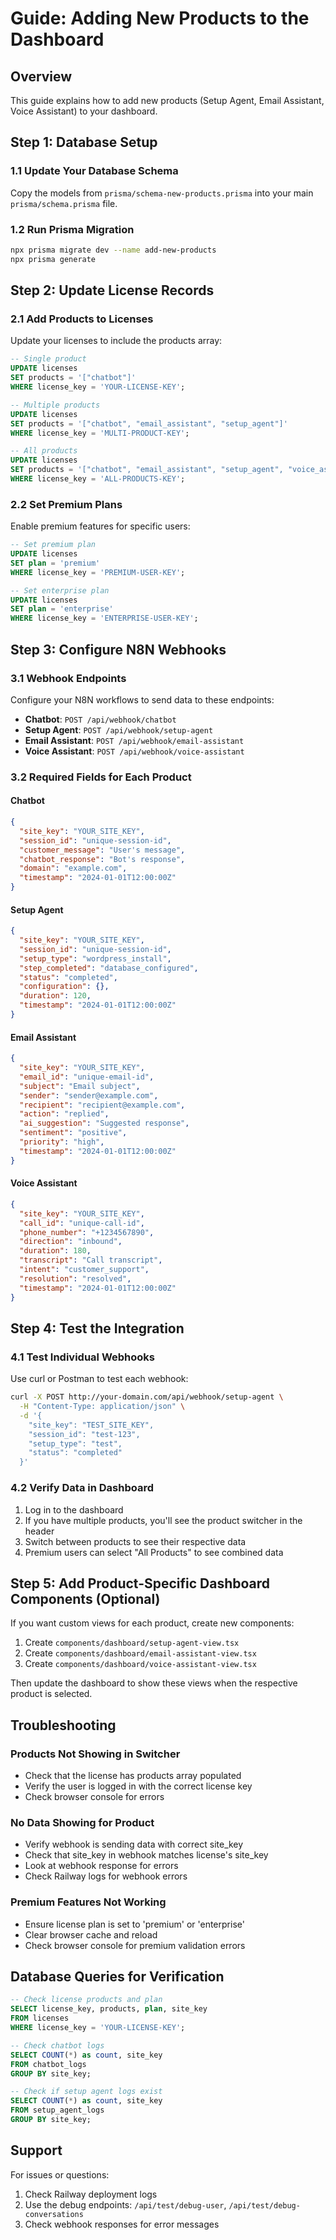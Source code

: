 # Guide: Adding New Products to the Dashboard

## Overview
This guide explains how to add new products (Setup Agent, Email Assistant, Voice Assistant) to your dashboard.

## Step 1: Database Setup

### 1.1 Update Your Database Schema
Copy the models from `prisma/schema-new-products.prisma` into your main `prisma/schema.prisma` file.

### 1.2 Run Prisma Migration
```bash
npx prisma migrate dev --name add-new-products
npx prisma generate
```

## Step 2: Update License Records

### 2.1 Add Products to Licenses
Update your licenses to include the products array:

```sql
-- Single product
UPDATE licenses 
SET products = '["chatbot"]' 
WHERE license_key = 'YOUR-LICENSE-KEY';

-- Multiple products
UPDATE licenses 
SET products = '["chatbot", "email_assistant", "setup_agent"]' 
WHERE license_key = 'MULTI-PRODUCT-KEY';

-- All products
UPDATE licenses 
SET products = '["chatbot", "email_assistant", "setup_agent", "voice_assistant"]' 
WHERE license_key = 'ALL-PRODUCTS-KEY';
```

### 2.2 Set Premium Plans
Enable premium features for specific users:

```sql
-- Set premium plan
UPDATE licenses 
SET plan = 'premium' 
WHERE license_key = 'PREMIUM-USER-KEY';

-- Set enterprise plan
UPDATE licenses 
SET plan = 'enterprise' 
WHERE license_key = 'ENTERPRISE-USER-KEY';
```

## Step 3: Configure N8N Webhooks

### 3.1 Webhook Endpoints
Configure your N8N workflows to send data to these endpoints:

- **Chatbot**: `POST /api/webhook/chatbot`
- **Setup Agent**: `POST /api/webhook/setup-agent`
- **Email Assistant**: `POST /api/webhook/email-assistant`
- **Voice Assistant**: `POST /api/webhook/voice-assistant`

### 3.2 Required Fields for Each Product

#### Chatbot
```json
{
  "site_key": "YOUR_SITE_KEY",
  "session_id": "unique-session-id",
  "customer_message": "User's message",
  "chatbot_response": "Bot's response",
  "domain": "example.com",
  "timestamp": "2024-01-01T12:00:00Z"
}
```

#### Setup Agent
```json
{
  "site_key": "YOUR_SITE_KEY",
  "session_id": "unique-session-id",
  "setup_type": "wordpress_install",
  "step_completed": "database_configured",
  "status": "completed",
  "configuration": {},
  "duration": 120,
  "timestamp": "2024-01-01T12:00:00Z"
}
```

#### Email Assistant
```json
{
  "site_key": "YOUR_SITE_KEY",
  "email_id": "unique-email-id",
  "subject": "Email subject",
  "sender": "sender@example.com",
  "recipient": "recipient@example.com",
  "action": "replied",
  "ai_suggestion": "Suggested response",
  "sentiment": "positive",
  "priority": "high",
  "timestamp": "2024-01-01T12:00:00Z"
}
```

#### Voice Assistant
```json
{
  "site_key": "YOUR_SITE_KEY",
  "call_id": "unique-call-id",
  "phone_number": "+1234567890",
  "direction": "inbound",
  "duration": 180,
  "transcript": "Call transcript",
  "intent": "customer_support",
  "resolution": "resolved",
  "timestamp": "2024-01-01T12:00:00Z"
}
```

## Step 4: Test the Integration

### 4.1 Test Individual Webhooks
Use curl or Postman to test each webhook:

```bash
curl -X POST http://your-domain.com/api/webhook/setup-agent \
  -H "Content-Type: application/json" \
  -d '{
    "site_key": "TEST_SITE_KEY",
    "session_id": "test-123",
    "setup_type": "test",
    "status": "completed"
  }'
```

### 4.2 Verify Data in Dashboard
1. Log in to the dashboard
2. If you have multiple products, you'll see the product switcher in the header
3. Switch between products to see their respective data
4. Premium users can select "All Products" to see combined data

## Step 5: Add Product-Specific Dashboard Components (Optional)

If you want custom views for each product, create new components:

1. Create `components/dashboard/setup-agent-view.tsx`
2. Create `components/dashboard/email-assistant-view.tsx`
3. Create `components/dashboard/voice-assistant-view.tsx`

Then update the dashboard to show these views when the respective product is selected.

## Troubleshooting

### Products Not Showing in Switcher
- Check that the license has products array populated
- Verify the user is logged in with the correct license key
- Check browser console for errors

### No Data Showing for Product
- Verify webhook is sending data with correct site_key
- Check that site_key in webhook matches license's site_key
- Look at webhook response for errors
- Check Railway logs for webhook errors

### Premium Features Not Working
- Ensure license plan is set to 'premium' or 'enterprise'
- Clear browser cache and reload
- Check browser console for premium validation errors

## Database Queries for Verification

```sql
-- Check license products and plan
SELECT license_key, products, plan, site_key 
FROM licenses 
WHERE license_key = 'YOUR-LICENSE-KEY';

-- Check chatbot logs
SELECT COUNT(*) as count, site_key 
FROM chatbot_logs 
GROUP BY site_key;

-- Check if setup agent logs exist
SELECT COUNT(*) as count, site_key 
FROM setup_agent_logs 
GROUP BY site_key;
```

## Support
For issues or questions:
1. Check Railway deployment logs
2. Use the debug endpoints: `/api/test/debug-user`, `/api/test/debug-conversations`
3. Check webhook responses for error messages